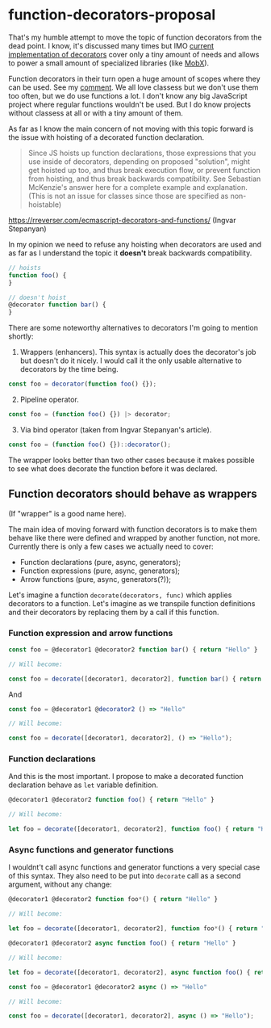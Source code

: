 # function-decorators-proposal

That's my humble attempt to move the topic of function decorators from the dead point. I know, it's discussed many times but IMO [current implementation of decorators](https://github.com/tc39/proposal-decorators) cover only a tiny amount of needs and allows to power a small amount of specialized libraries (like [MobX](https://github.com/mobxjs/mobx)). 

Function decorators in their turn open a huge amount of scopes where they can be used. See my [comment](https://github.com/wycats/javascript-decorators/issues/4#issuecomment-526116110). We all love classess but we don't use them too often, but we do use functions a lot. I don't know any big JavaScript project where regular functions wouldn't be used. But I do know projects without classess at all or with a tiny amount of them.

As far as I know the main concern of not moving with this topic forward is the issue with hoisting of a decorated function declaration. 

> Since JS hoists up function declarations, those expressions that you use inside of decorators, depending on proposed "solution", might get hoisted up too, and thus break execution flow, or prevent function from hoisting, and thus break backwards compatibility. See Sebastian McKenzie's answer here for a complete example and explanation. (This is not an issue for classes since those are specified as non-hoistable)

https://rreverser.com/ecmascript-decorators-and-functions/ (Ingvar Stepanyan)

In my opinion we need to refuse any hoisting when decorators are used and as far as I understand the topic it **doesn't** break backwards compatibility.

```js
// hoists
function foo() {
}

// doesn't hoist
@decorator function bar() {
}
```


There are some noteworthy alternatives to decorators I'm going to mention shortly:

1. Wrappers (enhancers). This syntax is actually does the decorator's job but doesn't do it nicely. I would call it the only usable alternative to decorators by the time being.
```js
const foo = decorator(function foo() {});
```
2. Pipeline operator.

```js
const foo = (function foo() {}) |> decorator;
```

3. Via bind operator (taken from Ingvar Stepanyan's article).

```js
const foo = (function foo() {})::decorator();
```

The wrapper looks better than two other cases because it makes possible to see what does decorate the function before it was declared.

## Function decorators should behave as wrappers

(If "wrapper" is a good name here).

The main idea of moving forward with function decorators is to make them behave like there were defined and wrapped by another function, not more. Currently there is only a few cases we actually need to cover: 

- Function declarations (pure, async, generators);
- Function expressions (pure, async, generators);
- Arrow functions (pure, async, generators(?));

Let's imagine a function `decorate(decorators, func)` which applies decorators to a function. Let's imagine as we transpile function definitions and their decorators by replacing them by a call if this function.


### Function expression and arrow functions

```js
const foo = @decorator1 @decorator2 function bar() { return "Hello" }

// Will become:

const foo = decorate([decorator1, decorator2], function bar() { return "Hello" });
```

And

```js
const foo = @decorator1 @decorator2 () => "Hello"

// Will become:

const foo = decorate([decorator1, decorator2], () => "Hello");
```

### Function declarations

And this is the most important. I propose to make a decorated function declaration behave as `let` variable definition.

```js
@decorator1 @decorator2 function foo() { return "Hello" }

// Will become:

let foo = decorate([decorator1, decorator2], function foo() { return "Hello" }); // no hoisting!
```

### Async functions and generator functions

I wouldnt't call async functions and generator functions a very special case of this syntax. They also need to be put into `decorate` call as a second argument, without any change:

```js
@decorator1 @decorator2 function foo*() { return "Hello" }

// Will become:

let foo = decorate([decorator1, decorator2], function foo*() { return "Hello" });
```

```js
@decorator1 @decorator2 async function foo() { return "Hello" }

// Will become:

let foo = decorate([decorator1, decorator2], async function foo() { return "Hello" });
```

```js
const foo = @decorator1 @decorator2 async () => "Hello"

// Will become:

const foo = decorate([decorator1, decorator2], async () => "Hello");
```

